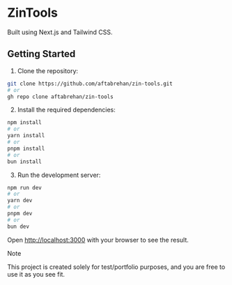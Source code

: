 # ZinTools

Built using Next.js and Tailwind CSS.

## Getting Started

1. Clone the repository:

```bash
git clone https://github.com/aftabrehan/zin-tools.git
# or
gh repo clone aftabrehan/zin-tools
```

2. Install the required dependencies:

```bash
npm install
# or
yarn install
# or
pnpm install
# or
bun install
```

3. Run the development server:

```bash
npm run dev
# or
yarn dev
# or
pnpm dev
# or
bun dev
```

Open [http://localhost:3000](http://localhost:3000) with your browser to see the result.

> [!NOTE]
> This project is created solely for test/portfolio purposes, and you are free to use it as you see fit.
